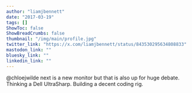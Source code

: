 ```yaml
---
author: "liamjbennett"
date: "2017-03-19"
tags: []
ShowToc: false
ShowBreadCrumbs: false
thumbnail: "/img/main/profile.jpg"
twitter_link: "https://x.com/liamjbennett/status/843530295634808833"
mastodon_link: ""
bluesky_link: ""
linkedin_link: ""
---
```


@chloejwilde next is a new monitor but that is also up for huge debate. Thinking a Dell UltraSharp. Building a decent coding rig.

